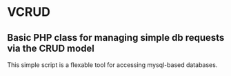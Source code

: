 # VCRUD

## Basic PHP class for managing simple db requests via the CRUD model

This simple script is a flexable tool for accessing mysql-based
databases.

